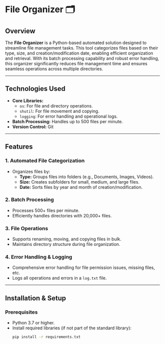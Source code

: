 # File Organizer 🗂️  

## Overview  
The **File Organizer** is a Python-based automated solution designed to streamline file management tasks. This tool categorizes files based on their type, size, and creation/modification date, enabling efficient organization and retrieval. With its batch processing capability and robust error handling, this organizer significantly reduces file management time and ensures seamless operations across multiple directories.  

---

## Technologies Used  

- **Core Libraries:**  
  - `os`: For file and directory operations.  
  - `shutil`: For file movement and copying.  
  - `logging`: For error handling and operational logs.  
- **Batch Processing:** Handles up to 500 files per minute.  
- **Version Control:** Git  

---

## Features  

### 1. Automated File Categorization  
- Organizes files by:  
  - **Type:** Groups files into folders (e.g., Documents, Images, Videos).  
  - **Size:** Creates subfolders for small, medium, and large files.  
  - **Date:** Sorts files by year and month of creation/modification.  

### 2. Batch Processing  
- Processes 500+ files per minute.  
- Efficiently handles directories with 20,000+ files.  

### 3. File Operations  
- Supports renaming, moving, and copying files in bulk.  
- Maintains directory structure during file organization.  

### 4. Error Handling & Logging  
- Comprehensive error handling for file permission issues, missing files, etc.  
- Logs all operations and errors in a `log.txt` file.  

---

## Installation & Setup  

### Prerequisites  
- Python 3.7 or higher.  
- Install required libraries (if not part of the standard library):  
  ```bash  
  pip install -r requirements.txt  
